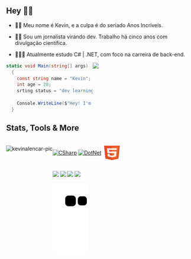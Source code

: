 ## Hey 👋🏼

- 🧑🏻 Meu nome é Kevin, e a culpa é do seriado Anos Incríveis.
- ✍🏻 Sou um jornalista virando dev. Trabalho há cinco anos com divulgação científica.
- 👨🏻‍💻 Atualmente estudo C# | .NET, com foco na carreira de back-end.

  <img align="right" width="270" src="https://media.giphy.com/media/AOSwwqVjNZlDO/giphy.gif"/>

```c#
static void Main(string[] args)
  {
    const string name = "Kevin";
    int age = 28;
    srting status = "dev learning C# and .NET";

    Console.WriteLine($"Hey! I'm {name}, a {age} years old {status}.")
  }
```

## Stats, Tools & More 

<div style="display: inline_block"><br>
   <a href="#"><img align="center" alt="CSharp" height="40" width="50" src="https://cdn.jsdelivr.net/gh/devicons/devicon/icons/csharp/csharp-original.svg"></a>
   <a href="#"><img align="center" alt="DotNet" height="40" width="50" src="https://cdn.jsdelivr.net/gh/devicons/devicon/icons/dot-net/dot-net-plain.svg"></a>
   <a href="#"><img align="center" alt="HTML" height="40" width="50" src="https://raw.githubusercontent.com/devicons/devicon/master/icons/html5/html5-original.svg"></a>
   <a href="#"><img align="left" alt="kevinalencar-pic" height="120" src="https://pbs.twimg.com/media/EW-XDT3XQAE5fV4?format=jpg&name=small"></a>
</div>

##

<div> 
    <a href="mailto:kevinribeiroalencar@gmail.com" target="_blank"><img src="https://img.shields.io/badge/Gmail-D14836?style=for-the-badge&logo=gmail&logoColor=white" target="_blank"></a>
    <a href="https://instagram.com/kevinalencarr" target="_blank"><img src="https://img.shields.io/badge/Instagram-E4405F?style=for-the-badge&logo=instagram&logoColor=white" target="_blank"></a>
    <a href="https://twitter.com/kevinalencarr" target="_blank"><img src="https://img.shields.io/badge/Twitter-1DA1F2?style=for-the-badge&logo=twitter&logoColor=white" target="_blank"></a>
    <a href="https://www.linkedin.com/in/kevinalencar" target="_blank"><img src="https://img.shields.io/badge/LinkedIn-0077B5?style=for-the-badge&logo=linkedin&logoColor=white"></a>
  
  ![Snake animation](https://github.com/kevinalencarr/kevinalencarr/blob/output/github-contribution-grid-snake.svg)
  
</div>


<!---

<div style="display: inline_block"><br>
  <a href="https://github.com/kevinalencarr">
   <img align="center" src="https://github-readme-stats.vercel.app/api?username=kevinalencarr&show_icons=true&theme=dracula&line_height=27" alt="**SEU NOME** github stats"/>
  </a>
</div>

<a href="https://github.com/kevinalencarr">
  <img align="center" src="https://github-readme-stats.vercel.app/api/top-langs/?username=kevinalencarr&theme=dracula&hide_langs_below=1" />
</a>
---!>




<!---
kevinalencarr/kevinalencarr is a ✨ special ✨ repository because its `README.md` (this file) appears on your GitHub profile.
You can click the Preview link to take a look at your changes.
--->
